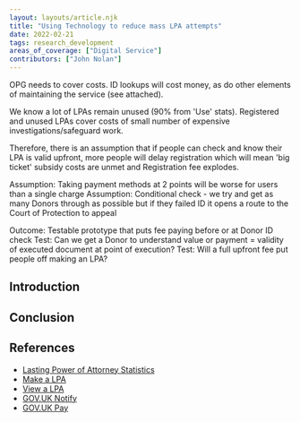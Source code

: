 ```yaml
---
layout: layouts/article.njk
title: "Using Technology to reduce mass LPA attempts"
date: 2022-02-21
tags: research_development
areas_of_coverage: ["Digital Service"]
contributors: ["John Nolan"]
---
```


OPG needs to cover costs. ID lookups will cost money, as do other elements of maintaining the service (see attached).

We know a lot of LPAs remain unused (90% from 'Use' stats). Registered and unused LPAs cover costs of small number of expensive investigations/safeguard work.

Therefore, there is an assumption that if people can check and know their LPA is valid upfront, more people will delay registration which will mean 'big ticket' subsidy costs are unmet and Registration fee explodes.

Assumption: Taking payment methods at 2 points will be worse for users than a single charge
Assumption: Conditional check - we try and get as many Donors through as possible but if they failed ID it opens a route to the Court of Protection to appeal

Outcome: Testable prototype that puts fee paying before or at Donor ID check
Test: Can we get a Donor to understand value or payment = validity of executed document at point of execution?
Test: Will a full upfront fee put people off making an LPA?


## Introduction



## Conclusion


## References

- [Lasting Power of Attorney Statistics](https://www.lastingpowerofattorney.service.gov.uk/stats)
- [Make a LPA](https://www.lastingpowerofattorney.service.gov.uk/home)
- [View a LPA](https://view-lasting-power-of-attorney.service.gov.uk/home)
- [GOV.UK Notify](https://www.notifications.service.gov.uk/)
- [GOV.UK Pay](https://www.payments.service.gov.uk/)
